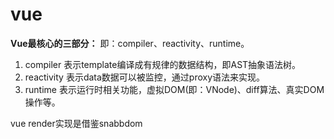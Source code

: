 # vue
**Vue最核心的三部分：**
即：compiler、reactivity、runtime。
1. compiler 表示template编译成有规律的数据结构，即AST抽象语法树。
2. reactivity 表示data数据可以被监控，通过proxy语法来实现。
3. runtime 表示运行时相关功能，虚拟DOM(即：VNode)、diff算法、真实DOM操作等。

vue render实现是借鉴snabbdom
